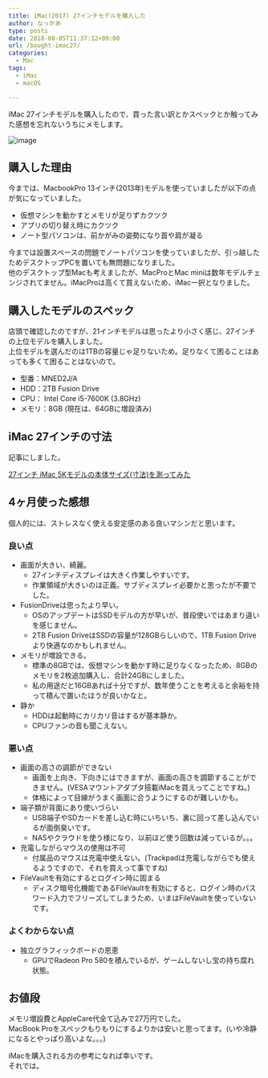 ```yaml
---
title: iMac(2017) 27インチモデルを購入した
author: なっかあ
type: posts
date: 2018-08-05T11:37:12+09:00
url: /bought-imac27/
categories:
  - Mac
tags:
  - iMac
  - macOS

---
```

iMac 27インチモデルを購入したので、買った言い訳とかスペックとか触ってみた感想を忘れないうちにメモします。

![image](/img/wp/imac27.jpg)

## 購入した理由

今までは、MacbookPro 13インチ(2013年)モデルを使っていましたが以下の点が気になっていました。

  * 仮想マシンを動かすとメモリが足りずカクツク
  * アプリの切り替え時にカクツク
  * ノート型パソコンは、前かがみの姿勢になり首や肩が凝る

今までは設置スペースの問題でノートパソコンを使っていましたが、引っ越したためデスクトップPCを置いても無問題になりました。  
他のデスクトップ型Macも考えましたが、MacProとMac miniは数年モデルチェンジされてません。iMacProは高くて買えないため、iMac一択となりました。

## 購入したモデルのスペック

店頭で確認したのですが、21インチモデルは思ったより小さく感じ、27インチの上位モデルを購入しました。  
上位モデルを選んだのは1TBの容量じゃ足りないため。足りなくて困ることはあっても多くて困ることはないので。

* 型番：MNED2J/A
* HDD：2TB Fusion Drive
* CPU： Intel Core i5-7600K (3.8GHz)
* メモリ：8GB (現在は、64GBに増設済み)

## iMac 27インチの寸法

記事にしました。  

[27インチ iMac 5Kモデルの本体サイズ(寸法)を測ってみた](/imac27-2017-size/)

## 4ヶ月使った感想

個人的には、ストレスなく使える安定感のある良いマシンだと思います。

### 良い点

* 画面が大きい、綺麗。 
    * 27インチディスプレイは大きく作業しやすいです。
    * 作業領域が大きいのは正義。サブディスプレイ必要かと思ったが不要でした。
* FusionDriveは思ったより早い。 
    * OSのアップデートはSSDモデルの方が早いが、普段使いではあまり違いを感じません。
    * 2TB Fusion DriveはSSDの容量が128GBらしいので、1TB Fusion Driveより快適なのかもしれません。
* メモリが増設できる。 
    * 標準の8GBでは、仮想マシンを動かす時に足りなくなったため、8GBのメモリを2枚追加購入し、合計24GBにしました。
    * 私の用途だと16GBあれば十分ですが、数年使うことを考えると余裕を持って積んで置いたほうが良いかなと。
* 静か 
    * HDDは起動時にカリカリ音はするが基本静か。
    * CPUファンの音も聞こえない。

### 悪い点

* 画面の高さの調節ができない 
    * 画面を上向き、下向きにはできますが、画面の高さを調節することができません。(VESAマウントアダプタ搭載iMacを買えってことですね。)
    * 体格によって目線がうまく画面に合うようにするのが難しいかも。
* 端子類が背面にあり使いづらい 
    * USB端子やSDカードを差し込む時にいちいち、裏に回って差し込んでいるが面倒臭いです。
    * NASやクラウドを使う様になり、以前ほど使う回数は減っているが。。。
* 充電しながらマウスの使用は不可 
    * 付属品のマウスは充電中使えない。(Trackpadは充電しながらでも使えるようですので、それを買えって事ですね)
* FileVaultを有効にするとログイン時に固まる 
    * ディスク暗号化機能であるFileVaultを有効にすると、ログイン時のパスワード入力でフリーズしてしまうため、いまはFileVaultを使っていないです。

### よくわからない点

* 独立グラフィックボードの恩恵 
    * GPUでRadeon Pro 580を積んでいるが、ゲームしないし宝の持ち腐れ状態。

## お値段

メモリ増設費とAppleCare代全て込みで27万円でした。  
MacBook Proをスペックもりもりにするよりかは安いと思ってます。(いや冷静になるとやっぱり高いよな。。。)

iMacを購入される方の参考になれば幸いです。  
それでは。

